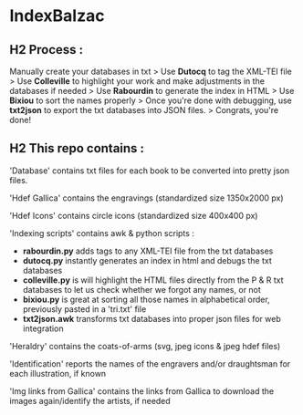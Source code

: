 # IndexBalzac

## H2 Process :
Manually create your databases in txt > Use **Dutocq** to tag the XML-TEI file > Use **Colleville** to highlight your work and make adjustments in the databases if needed > Use **Rabourdin** to generate the index in HTML > Use **Bixiou** to sort the names properly > Once you're done with debugging, use **txt2json** to export the txt databases into JSON files. > Congrats, you're done!

## H2 This repo contains :

'Database' contains txt files for each book to be converted into pretty json files.

'Hdef Gallica' contains the engravings (standardized size 1350x2000 px)

'Hdef Icons' contains circle icons (standardized size 400x400 px)

'Indexing scripts' contains awk & python scripts :

- **rabourdin.py** adds <persName> tags to any XML-TEI file from the txt databases
- **dutocq.py** instantly generates an index in html and debugs the txt databases
- **colleville.py** is will highlight the HTML files directly from the P & R txt databases to let us check whether we forgot any names, or not
- **bixiou.py** is great at sorting all those names in alphabetical order, previously pasted in a 'tri.txt' file
- **txt2json.awk** transforms txt databases into proper json files for web integration
  
 'Heraldry' contains the coats-of-arms (svg, jpeg icons & jpeg hdef files)

'Identification' reports the names of the engravers and/or draughtsman for each illustration, if known

'Img links from Gallica' contains the links from Gallica to download the images again/identify the artists, if needed
